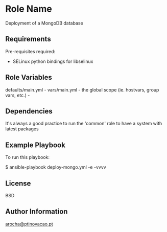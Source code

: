 Role Name
=========

Deployment of a MongoDB database

Requirements
------------

Pre-requisites required:
- SELinux python bindings for libselinux

Role Variables
--------------

 defaults/main.yml - 
 vars/main.yml - 
 the global scope (ie. hostvars, group vars, etc.) - 

Dependencies
------------

It's always a good practice to run the 'common' role to have a system with latest packages 

Example Playbook
----------------

To run this playbook: 

$ ansible-playbook deploy-mongo.yml -e <target-guests> -vvvv

License
-------

BSD

Author Information
------------------

arocha@ptinovacao.pt
